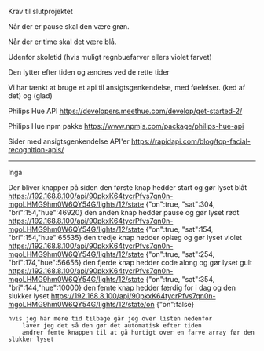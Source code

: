 Krav til slutprojektet

Når der er pause skal den være grøn.

Når der er time skal det være blå.

Udenfor skoletid (hvis muligt regnbuefarver ellers violet farvet)

Den lytter efter tiden og ændres ved de rette tider

Vi har tænkt at bruge et api til ansigtsgenkendelse, med føelelser. (ked af det) og (glad)

Philips Hue API
    https://developers.meethue.com/develop/get-started-2/

Philips Hue npm pakke
    https://www.npmjs.com/package/philips-hue-api

Sider med ansigtsgenkendelse API'er
    https://rapidapi.com/blog/top-facial-recognition-apis/

---------------------------------------------------------------------------------------------
Inga

Der bliver knapper på siden
    den første knap hedder start og gør lyset blåt
        https://192.168.8.100/api/90pkxK64tycrPfvs7qn0n-mgoLHMG9hm0W6QY54G/lights/12/state
        {"on":true, "sat":304, "bri":154,"hue":46920}
    den anden knap hedder pause og gør lyset rødt
        https://192.168.8.100/api/90pkxK64tycrPfvs7qn0n-mgoLHMG9hm0W6QY54G/lights/12/state
        {"on":true, "sat":154, "bri":154,"hue":65535}
    den tredje knap hedder oplæg og gør lyset violet
        https://192.168.8.100/api/90pkxK64tycrPfvs7qn0n-mgoLHMG9hm0W6QY54G/lights/12/state
        {"on":true, "sat":254, "bri":174,"hue":56656}
    den fjerde knap hedder code along og gør lyset gult
        https://192.168.8.100/api/90pkxK64tycrPfvs7qn0n-mgoLHMG9hm0W6QY54G/lights/12/state
        {"on":true, "sat":354, "bri":144,"hue":10000}
    den femte knap hedder færdig for i dag og den slukker lyset
        https://192.168.8.100/api/90pkxK64tycrPfvs7qn0n-mgoLHMG9hm0W6QY54G/lights/12/state/on
        {"on":false}

    hvis jeg har mere tid tilbage går jeg over listen nedenfor
        laver jeg det så den gør det automatisk efter tiden
        ændrer femte knappen til at gå hurtigt over en farve array før den slukker lyset
        


